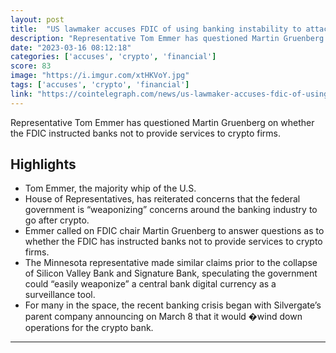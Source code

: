 ```yaml
---
layout: post
title:  "US lawmaker accuses FDIC of using banking instability to attack crypto"
description: "Representative Tom Emmer has questioned Martin Gruenberg on whether the FDIC instructed banks not to provide services to crypto firms."
date: "2023-03-16 08:12:18"
categories: ['accuses', 'crypto', 'financial']
score: 83
image: "https://i.imgur.com/xtHKVoY.jpg"
tags: ['accuses', 'crypto', 'financial']
link: "https://cointelegraph.com/news/us-lawmaker-accuses-fdic-of-using-banking-instability-to-attack-crypto"
---
```


Representative Tom Emmer has questioned Martin Gruenberg on whether the FDIC instructed banks not to provide services to crypto firms.

## Highlights

- Tom Emmer, the majority whip of the U.S.
- House of Representatives, has reiterated concerns that the federal government is “weaponizing” concerns around the banking industry to go after crypto.
- Emmer called on FDIC chair Martin Gruenberg to answer questions as to whether the FDIC has instructed banks not to provide services to crypto firms.
- The Minnesota representative made similar claims prior to the collapse of Silicon Valley Bank and Signature Bank, speculating the government could “easily weaponize” a central bank digital currency as a surveillance tool.
- For many in the space, the recent banking crisis began with Silvergate’s parent company announcing on March 8 that it would �wind down operations for the crypto bank.

---
